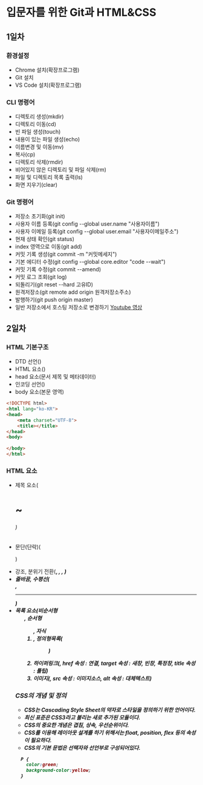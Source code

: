 # 입문자를 위한 Git과 HTML&CSS
## 1일차
### 환경설정
- Chrome 설치(확장프로그램)
- Git 설치
- VS Code 설치(확장프로그램)
### CLI 명령어
- 디렉토리 생성(mkdir)
- 디렉토리 이동(cd)
- 빈 파일 생성(touch)
- 내용이 있는 파일 생성(echo)
- 이름변경 및 이동(mv)
- 복사(cp)
- 디렉토리 삭제(rmdir)
- 비어있지 않은 디렉토리 및 파일 삭제(rm)
- 파일 및 디렉토리 목록 출력(ls)
- 화면 지우기(clear)
### Git 명령어
- 저장소 초기화(git init)
- 사용자 이름 등록(git config --global user.name "사용자이름")
- 사용자 이메일 등록(git config --global user.email "사용자이메일주소")
- 현재 상태 확인(git status)
- index 영역으로 이동(git add)
- 커밋 기록 생성(git commit -m "커밋메세지")
- 기본 에디터 수정(git config --global core.editor "code --wait")
- 커밋 기록 수정(git commit --amend)
- 커밋 로그 조회(git log)
- 되돌리기(git reset --hard 고유ID)
- 원격저장소(git remote add origin 원격저장소주소)
- 발행하기(git push origin master)
- 일반 저장소에서 호스팅 저장소로 변경하기
[Youtube 영상](https://youtu.be/SNnfbf-LJz4)
## 2일차
### HTML 기본구조
- DTD 선언(<DOCTYPE html>)
- HTML 요소(<html lang="ko-KR">)
- head 요소(문서 제목 및 메타데이터)
- 인코딩 선언(<meta charset="utf-8">)
- body 요소(본문 영역)

```html
<!DOCTYPE html>
<html lang="ko-KR">
<head>
    <meta charset="UTF-8">
    <title></title>
</head>
<body>
    
</body>
</html>
```
### HTML 요소
- 제목 요소(<h1> ~ <h6>)
- 문단(단락)(<p>)
- 강조, 분위기 전환(<b>, <i>, <strong>, <em>)
- 줄바꿈, 수평선(<br>, <hr>)
- 목록 요소(비순서형<ul>, 순서형<ol>, 자식<li>, 정의형목록(<dl><dd>)
- 하이퍼링크(<a>, href 속성 : 연결, target 속성 : 새창, 빈창, 특정창, title 속성 : 툴팁)
- 이미지(<img>, src 속성 : 이미지소스, alt 속성 : 대체텍스트)
### CSS의 개념 및 정의
- CSS는 Cascading Style Sheet의 약자로 스타일을 정의하기 위한 언어이다.
- 최신 표준은 CSS3라고 불리는 새로 추가된 모듈이다.
- CSS의 중요한 개념은 겹침, 상속, 우선순위이다.
- CSS를 이용해 레이아웃 설계를 하기 위해서는 float, position, flex 등의 속성이 필요하다.
- CSS의 기본 문법은 선택자와 선언부로 구성되어있다.

```CSS
  P {
    color:green;
    background-color:yellow;
  }
```

